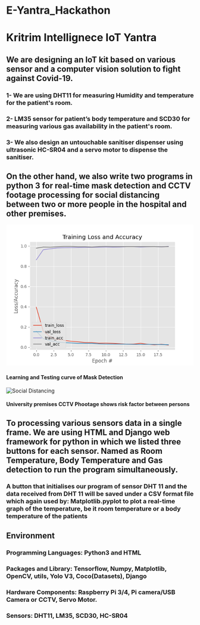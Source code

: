 # E-Yantra_Hackathon
# Kritrim Intellignece IoT Yantra
## We are designing an IoT kit based on various sensor and a computer vision solution to fight against Covid-19. 
### 1- We are using DHT11 for measuring Humidity and temperature for the patient's room.
### 2- LM35 sensor for patient’s body temperature and SCD30 for measuring various gas availability in the patient's room.
### 3- We also design an untouchable sanitiser dispenser using ultrasonic HC-SR04 and a servo motor to dispense the sanitiser. 
## On the other hand, we also write two programs in python 3 for real-time mask detection and CCTV footage processing for social distancing between two or more people in the hospital and other premises.

![Plot](https://github.com/arorayash905/E-Yantra_Hackathon/blob/main/plot.png)
####              Learning and Testing curve of Mask Detection

![Social Distancing](https://github.com/arorayash905/E-Yantra_Hackathon/blob/main/output.gif)
#### University premises CCTV Phootage shows risk factor between persons
## To processing various sensors data in a single frame. We are using HTML and Django web framework for python in which we listed three buttons for each sensor. Named as Room Temperature, Body Temperature and Gas detection to run the program simultaneously.
### A button that initialises our program of sensor DHT 11 and the data received from DHT 11 will be saved under a CSV format file which again used by: Matplotlib.pyplot to plot a real-time graph of the temperature, be it room temperature or a body temperature of the patients

## Environment
### Programming Languages: Python3 and HTML
### Packages and Library: Tensorflow, Numpy, Matplotlib, OpenCV, utils, Yolo V3, Coco(Datasets), Django
### Hardware Components: Raspberry Pi 3/4, Pi camera/USB Camera or CCTV, Servo Motor.
### Sensors: DHT11, LM35, SCD30, HC-SR04
